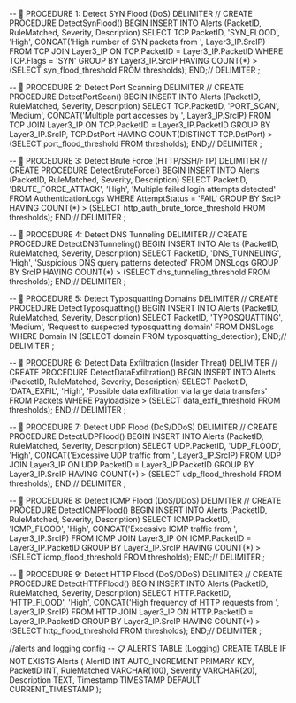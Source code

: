 -- 🔐 PROCEDURE 1: Detect SYN Flood (DoS)
DELIMITER //
CREATE PROCEDURE DetectSynFlood()
BEGIN
    INSERT INTO Alerts (PacketID, RuleMatched, Severity, Description)
    SELECT TCP.PacketID, 'SYN_FLOOD', 'High', CONCAT('High number of SYN packets from ', Layer3_IP.SrcIP)
    FROM TCP
    JOIN Layer3_IP ON TCP.PacketID = Layer3_IP.PacketID
    WHERE TCP.Flags = 'SYN'
    GROUP BY Layer3_IP.SrcIP
    HAVING COUNT(*) > (SELECT syn_flood_threshold FROM thresholds);
END;//
DELIMITER ;

-- 🔐 PROCEDURE 2: Detect Port Scanning
DELIMITER //
CREATE PROCEDURE DetectPortScan()
BEGIN
    INSERT INTO Alerts (PacketID, RuleMatched, Severity, Description)
    SELECT TCP.PacketID, 'PORT_SCAN', 'Medium', CONCAT('Multiple port accesses by ', Layer3_IP.SrcIP)
    FROM TCP
    JOIN Layer3_IP ON TCP.PacketID = Layer3_IP.PacketID
    GROUP BY Layer3_IP.SrcIP, TCP.DstPort
    HAVING COUNT(DISTINCT TCP.DstPort) > (SELECT port_flood_threshold FROM thresholds);
END;//
DELIMITER ;

-- 🔐 PROCEDURE 3: Detect Brute Force (HTTP/SSH/FTP)
DELIMITER //
CREATE PROCEDURE DetectBruteForce()
BEGIN
    INSERT INTO Alerts (PacketID, RuleMatched, Severity, Description)
    SELECT PacketID, 'BRUTE_FORCE_ATTACK', 'High', 'Multiple failed login attempts detected'
    FROM AuthenticationLogs
    WHERE AttemptStatus = 'FAIL'
    GROUP BY SrcIP
    HAVING COUNT(*) > (SELECT http_auth_brute_force_threshold FROM thresholds);
END;//
DELIMITER ;

-- 🔐 PROCEDURE 4: Detect DNS Tunneling
DELIMITER //
CREATE PROCEDURE DetectDNSTunneling()
BEGIN
    INSERT INTO Alerts (PacketID, RuleMatched, Severity, Description)
    SELECT PacketID, 'DNS_TUNNELING', 'High', 'Suspicious DNS query patterns detected'
    FROM DNSLogs
    GROUP BY SrcIP
    HAVING COUNT(*) > (SELECT dns_tunneling_threshold FROM thresholds);
END;//
DELIMITER ;

-- 🔐 PROCEDURE 5: Detect Typosquatting Domains
DELIMITER //
CREATE PROCEDURE DetectTyposquatting()
BEGIN
    INSERT INTO Alerts (PacketID, RuleMatched, Severity, Description)
    SELECT PacketID, 'TYPOSQUATTING', 'Medium', 'Request to suspected typosquatting domain'
    FROM DNSLogs
    WHERE Domain IN (SELECT domain FROM typosquatting_detection);
END;//
DELIMITER ;

-- 🔐 PROCEDURE 6: Detect Data Exfiltration (Insider Threat)
DELIMITER //
CREATE PROCEDURE DetectDataExfiltration()
BEGIN
    INSERT INTO Alerts (PacketID, RuleMatched, Severity, Description)
    SELECT PacketID, 'DATA_EXFIL', 'High', 'Possible data exfiltration via large data transfers'
    FROM Packets
    WHERE PayloadSize > (SELECT data_exfil_threshold FROM thresholds);
END;//
DELIMITER ;

-- 🔐 PROCEDURE 7: Detect UDP Flood (DoS/DDoS)
DELIMITER //
CREATE PROCEDURE DetectUDPFlood()
BEGIN
    INSERT INTO Alerts (PacketID, RuleMatched, Severity, Description)
    SELECT UDP.PacketID, 'UDP_FLOOD', 'High', CONCAT('Excessive UDP traffic from ', Layer3_IP.SrcIP)
    FROM UDP
    JOIN Layer3_IP ON UDP.PacketID = Layer3_IP.PacketID
    GROUP BY Layer3_IP.SrcIP
    HAVING COUNT(*) > (SELECT udp_flood_threshold FROM thresholds);
END;//
DELIMITER ;

-- 🔐 PROCEDURE 8: Detect ICMP Flood (DoS/DDoS)
DELIMITER //
CREATE PROCEDURE DetectICMPFlood()
BEGIN
    INSERT INTO Alerts (PacketID, RuleMatched, Severity, Description)
    SELECT ICMP.PacketID, 'ICMP_FLOOD', 'High', CONCAT('Excessive ICMP traffic from ', Layer3_IP.SrcIP)
    FROM ICMP
    JOIN Layer3_IP ON ICMP.PacketID = Layer3_IP.PacketID
    GROUP BY Layer3_IP.SrcIP
    HAVING COUNT(*) > (SELECT icmp_flood_threshold FROM thresholds);
END;//
DELIMITER ;

-- 🔐 PROCEDURE 9: Detect HTTP Flood (DoS/DDoS)
DELIMITER //
CREATE PROCEDURE DetectHTTPFlood()
BEGIN
    INSERT INTO Alerts (PacketID, RuleMatched, Severity, Description)
    SELECT HTTP.PacketID, 'HTTP_FLOOD', 'High', CONCAT('High frequency of HTTP requests from ', Layer3_IP.SrcIP)
    FROM HTTP
    JOIN Layer3_IP ON HTTP.PacketID = Layer3_IP.PacketID
    GROUP BY Layer3_IP.SrcIP
    HAVING COUNT(*) > (SELECT http_flood_threshold FROM thresholds);
END;//
DELIMITER ;


//alerts and logging config
-- 📋 ALERTS TABLE (Logging)
CREATE TABLE IF NOT EXISTS Alerts (
    AlertID INT AUTO_INCREMENT PRIMARY KEY,
    PacketID INT,
    RuleMatched VARCHAR(100),
    Severity VARCHAR(20),
    Description TEXT,
    Timestamp TIMESTAMP DEFAULT CURRENT_TIMESTAMP
);
